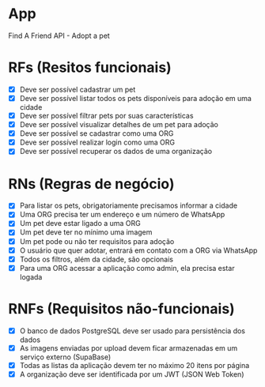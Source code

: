 # App

Find A Friend API - Adopt a pet

# RFs (Resitos funcionais)

- [x] Deve ser possível cadastrar um pet
- [x] Deve ser possível listar todos os pets disponíveis para adoção em uma cidade
- [x] Deve ser possível filtrar pets por suas características
- [x] Deve ser possível visualizar detalhes de um pet para adoção
- [x] Deve ser possível se cadastrar como uma ORG
- [x] Deve ser possível realizar login como uma ORG
- [x] Deve ser possível recuperar os dados de uma organização

# RNs (Regras de negócio)

- [x] Para listar os pets, obrigatoriamente precisamos informar a cidade
- [x] Uma ORG precisa ter um endereço e um número de WhatsApp
- [x] Um pet deve estar ligado a uma ORG
- [x] Um pet deve ter no mínimo uma imagem
- [x] Um pet pode ou não ter requisitos para adoção
- [x] O usuário que quer adotar, entrará em contato com a ORG via WhatsApp
- [x] Todos os filtros, além da cidade, são opcionais
- [x] Para uma ORG acessar a aplicação como admin, ela precisa estar logada

# RNFs (Requisitos não-funcionais)

- [x] O banco de dados PostgreSQL deve ser usado para persistência dos dados
- [x] As imagens enviadas por upload devem ficar armazenadas em um serviço externo (SupaBase)
- [x] Todas as listas da aplicação devem ter no máximo 20 itens por página
- [x] A organização deve ser identificada por um JWT (JSON Web Token)